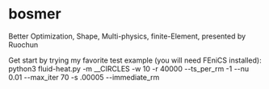 # bosmer
Better Optimization, Shape, Multi-physics, finite-Element, presented by Ruochun

Get start by trying my favorite test example (you will need FEniCS installed):
python3 fluid-heat.py -m __CIRCLES  -w 10 -r 40000 --ts_per_rm -1 --nu 0.01  --max_iter 70 -s .00005 --immediate_rm

